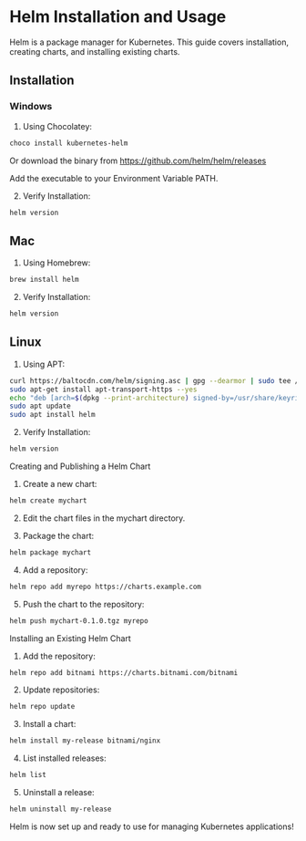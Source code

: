 # Helm Installation and Usage

Helm is a package manager for Kubernetes. This guide covers installation, creating charts, and installing existing charts.

## Installation

### Windows

1. Using Chocolatey:

```powershell
choco install kubernetes-helm
```

Or download the binary from https://github.com/helm/helm/releases

Add the executable to your Environment Variable PATH.

2. Verify Installation:

```powershell
helm version
```

## Mac

1. Using Homebrew:

```bash
brew install helm
```

2. Verify Installation:

```bash
helm version
```

## Linux

1. Using APT:

```bash
curl https://baltocdn.com/helm/signing.asc | gpg --dearmor | sudo tee /usr/share/keyrings/helm.gpg > /dev/null
sudo apt-get install apt-transport-https --yes
echo "deb [arch=$(dpkg --print-architecture) signed-by=/usr/share/keyrings/helm.gpg] https://baltocdn.com/helm/stable/debian/ all main" | sudo tee /etc/apt/sources.list.d/helm-stable-debian.list
sudo apt update
sudo apt install helm
```

2. Verify Installation:

```bash
helm version
```

Creating and Publishing a Helm Chart

1. Create a new chart:

```bash
helm create mychart
```

2. Edit the chart files in the mychart directory.

3. Package the chart:

```bash
helm package mychart
```

4. Add a repository:

```bash
helm repo add myrepo https://charts.example.com
```

5. Push the chart to the repository:

```bash
helm push mychart-0.1.0.tgz myrepo
```

Installing an Existing Helm Chart

1. Add the repository:

```bash
helm repo add bitnami https://charts.bitnami.com/bitnami
```

2. Update repositories:

```bash
helm repo update
```

3. Install a chart:

```bash
helm install my-release bitnami/nginx
```

4. List installed releases:

```bash
helm list
```

5. Uninstall a release:

```bash
helm uninstall my-release
```

Helm is now set up and ready to use for managing Kubernetes applications!

